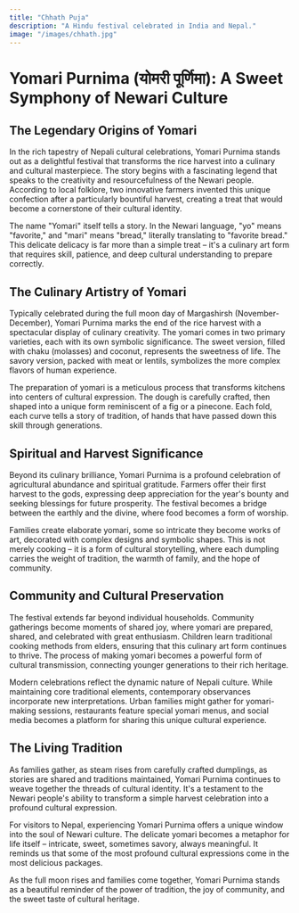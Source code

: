 ```yaml
---
title: "Chhath Puja"
description: "A Hindu festival celebrated in India and Nepal."
image: "/images/chhath.jpg"
---
```


# Yomari Purnima (योमरी पूर्णिमा): A Sweet Symphony of Newari Culture

## The Legendary Origins of Yomari

In the rich tapestry of Nepali cultural celebrations, Yomari Purnima stands out as a delightful festival that transforms the rice harvest into a culinary and cultural masterpiece. The story begins with a fascinating legend that speaks to the creativity and resourcefulness of the Newari people. According to local folklore, two innovative farmers invented this unique confection after a particularly bountiful harvest, creating a treat that would become a cornerstone of their cultural identity.

The name "Yomari" itself tells a story. In the Newari language, "yo" means "favorite," and "mari" means "bread," literally translating to "favorite bread." This delicate delicacy is far more than a simple treat – it's a culinary art form that requires skill, patience, and deep cultural understanding to prepare correctly.

## The Culinary Artistry of Yomari

Typically celebrated during the full moon day of Margashirsh (November-December), Yomari Purnima marks the end of the rice harvest with a spectacular display of culinary creativity. The yomari comes in two primary varieties, each with its own symbolic significance. The sweet version, filled with chaku (molasses) and coconut, represents the sweetness of life. The savory version, packed with meat or lentils, symbolizes the more complex flavors of human experience.

The preparation of yomari is a meticulous process that transforms kitchens into centers of cultural expression. The dough is carefully crafted, then shaped into a unique form reminiscent of a fig or a pinecone. Each fold, each curve tells a story of tradition, of hands that have passed down this skill through generations.

## Spiritual and Harvest Significance

Beyond its culinary brilliance, Yomari Purnima is a profound celebration of agricultural abundance and spiritual gratitude. Farmers offer their first harvest to the gods, expressing deep appreciation for the year's bounty and seeking blessings for future prosperity. The festival becomes a bridge between the earthly and the divine, where food becomes a form of worship.

Families create elaborate yomari, some so intricate they become works of art, decorated with complex designs and symbolic shapes. This is not merely cooking – it is a form of cultural storytelling, where each dumpling carries the weight of tradition, the warmth of family, and the hope of community.

## Community and Cultural Preservation

The festival extends far beyond individual households. Community gatherings become moments of shared joy, where yomari are prepared, shared, and celebrated with great enthusiasm. Children learn traditional cooking methods from elders, ensuring that this culinary art form continues to thrive. The process of making yomari becomes a powerful form of cultural transmission, connecting younger generations to their rich heritage.

Modern celebrations reflect the dynamic nature of Nepali culture. While maintaining core traditional elements, contemporary observances incorporate new interpretations. Urban families might gather for yomari-making sessions, restaurants feature special yomari menus, and social media becomes a platform for sharing this unique cultural experience.

## The Living Tradition

As families gather, as steam rises from carefully crafted dumplings, as stories are shared and traditions maintained, Yomari Purnima continues to weave together the threads of cultural identity. It's a testament to the Newari people's ability to transform a simple harvest celebration into a profound cultural expression.

For visitors to Nepal, experiencing Yomari Purnima offers a unique window into the soul of Newari culture. The delicate yomari becomes a metaphor for life itself – intricate, sweet, sometimes savory, always meaningful. It reminds us that some of the most profound cultural expressions come in the most delicious packages.

As the full moon rises and families come together, Yomari Purnima stands as a beautiful reminder of the power of tradition, the joy of community, and the sweet taste of cultural heritage.